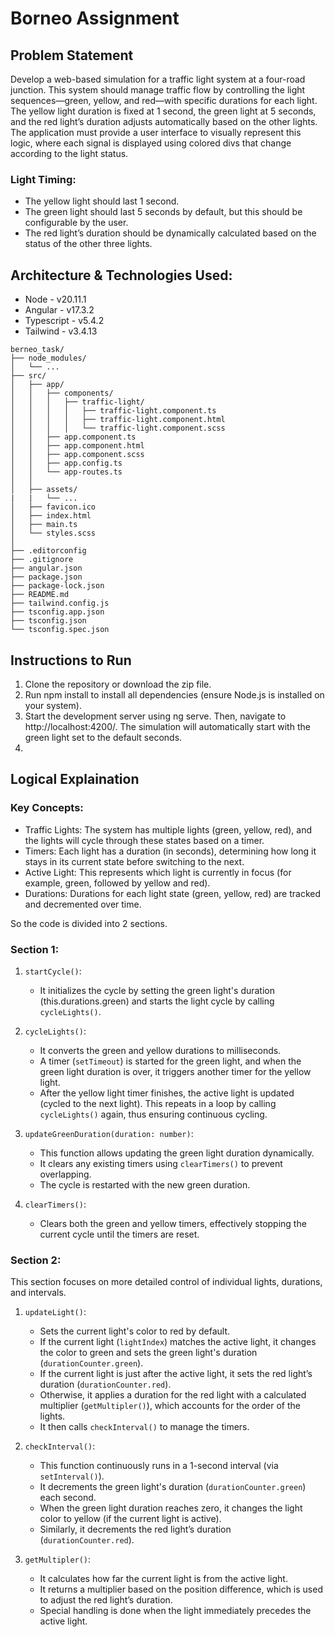 # Borneo Assignment

## Problem Statement

Develop a web-based simulation for a traffic light system at a four-road junction. This system
should manage traffic flow by controlling the light sequences—green, yellow, and red—with
specific durations for each light. The yellow light duration is fixed at 1 second, the green light at
5 seconds, and the red light’s duration adjusts automatically based on the other lights. The
application must provide a user interface to visually represent this logic, where each signal is
displayed using colored divs that change according to the light status.

### Light Timing:
* The yellow light should last 1 second.
* The green light should last 5 seconds by default, but this should be configurable
by the user.
* The red light’s duration should be dynamically calculated based on the status of
the other three lights.

## Architecture & Technologies Used:
* Node - v20.11.1
* Angular - v17.3.2
* Typescript - v5.4.2
* Tailwind - v3.4.13

```
berneo_task/
├── node_modules/
│   └── ...
├── src/
│   ├── app/
│   │   ├── components/
│   │   │   ├── traffic-light/
│   │   │   │   ├── traffic-light.component.ts
│   │   │   │   ├── traffic-light.component.html
│   │   │   │   └── traffic-light.component.scss
│   │   ├── app.component.ts
│   │   ├── app.component.html
│   │   ├── app.component.scss
│   │   ├── app.config.ts
│   │   └── app-routes.ts
│   │
│   ├── assets/
|   |   └── ...
│   ├── favicon.ico
│   ├── index.html
│   ├── main.ts
│   └── styles.scss
│
├── .editorconfig
├── .gitignore 
├── angular.json
├── package.json
├── package-lock.json
├── README.md
├── tailwind.config.js
├── tsconfig.app.json
├── tsconfig.json
└── tsconfig.spec.json
```
## Instructions to Run
1. Clone the repository or download the zip file.
2. Run npm install to install all dependencies (ensure Node.js is installed on your system).
3. Start the development server using ng serve. Then, navigate to http://localhost:4200/. The simulation will automatically start with the green light set to the default seconds.
4. 
## Logical Explaination

### Key Concepts:
- Traffic Lights: The system has multiple lights (green, yellow, red), and the lights will cycle through these states based on a timer.
- Timers: Each light has a duration (in seconds), determining how long it stays in its current state before switching to the next.
- Active Light: This represents which light is currently in focus (for example, green, followed by yellow and red).
- Durations: Durations for each light state (green, yellow, red) are tracked and decremented over time.

So the code is divided into 2 sections.

### Section 1:
1. `startCycle()`:
    - It initializes the cycle by setting the green light's duration (this.durations.green) and starts the light cycle by calling `cycleLights()`.

2. `cycleLights()`:
    - It converts the green and yellow durations to milliseconds.
    - A timer (`setTimeout`) is started for the green light, and when the green light duration is over, it triggers another timer for the yellow light.
    - After the yellow light timer finishes, the active light is updated (cycled to the next light). This repeats in a loop by calling `cycleLights()` again, thus ensuring continuous cycling.

3. `updateGreenDuration(duration: number)`:
    - This function allows updating the green light duration dynamically.
    - It clears any existing timers using `clearTimers()` to prevent overlapping.
    - The cycle is restarted with the new green duration.

4. `clearTimers()`:
    - Clears both the green and yellow timers, effectively stopping the current cycle until the timers are reset.

### Section 2:
This section focuses on more detailed control of individual lights, durations, and intervals.

1. `updateLight()`:
    - Sets the current light's color to red by default.
    - If the current light (`lightIndex`) matches the active light, it changes the color to green and sets the green light's duration (`durationCounter.green`).
    - If the current light is just after the active light, it sets the red light’s duration (`durationCounter.red`).
    - Otherwise, it applies a duration for the red light with a calculated multiplier (`getMultipler()`), which accounts for the order of the lights.
    - It then calls `checkInterval()` to manage the timers.

2. `checkInterval()`:
    - This function continuously runs in a 1-second interval (via `setInterval()`).
    - It decrements the green light's duration (`durationCounter.green`) each second.
    - When the green light duration reaches zero, it changes the light color to yellow (if the current light is active).
    - Similarly, it decrements the red light’s duration (`durationCounter.red`).

3. `getMultipler()`:
    - It calculates how far the current light is from the active light.
    - It returns a multiplier based on the position difference, which is used to adjust the red light’s duration.
    - Special handling is done when the light immediately precedes the active light.
